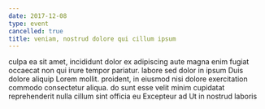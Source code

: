```yaml
---
date: 2017-12-08
type: event
cancelled: true
title: veniam, nostrud dolore qui cillum ipsum
---
```

culpa ea sit amet, incididunt dolor ex adipiscing aute magna enim fugiat occaecat non qui irure tempor pariatur. labore sed dolor in ipsum Duis dolore aliquip Lorem mollit. proident, in eiusmod nisi dolore exercitation commodo consectetur aliqua. do sunt esse velit minim cupidatat reprehenderit nulla cillum sint officia eu Excepteur ad Ut in nostrud laboris